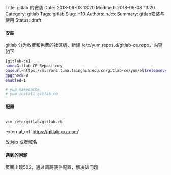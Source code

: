 Title: gitlab 的安装
Date: 2018-06-08 13:20
Modified: 2018-06-08 13:20
Category: gitlab
Tags: gitlab
Slug: H10
Authors: nJcx
Summary: gitlab安装与使用
Status: draft


#### 安装

gitlab 分为收费和免费的社区版，新建 /etc/yum.repos.d/gitlab-ce.repo，内容如下

```bash
[gitlab-ce]
name=Gitlab CE Repository
baseurl=https://mirrors.tuna.tsinghua.edu.cn/gitlab-ce/yum/el$releasever/
gpgcheck=0
enabled=1
```

```bash
# yum makecache
# yum install gitlab-ce
```

#### 配置

```bash

vim /etc/gitlab/gitlab.rb

```

external_url 'https://gitlab.xxx.com'

改为ip 或者域名


#### 遇到的问题

页面出现502，通过调高硬件配置，解决该问题